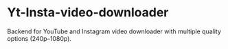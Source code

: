 # Yt-Insta-video-downloader
Backend for YouTube and Instagram video downloader with multiple quality options (240p–1080p).

